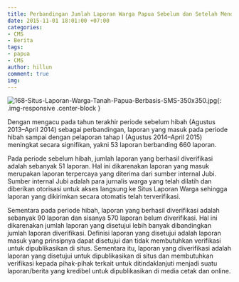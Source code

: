 ```yaml
---
title: Perbandingan Jumlah Laporan Warga Papua Sebelum dan Setelah Mendapatkan Hibah
date: 2015-11-01 18:01:00 +07:00
categories:
- CMS
- Berita
tags:
- papua
- CMS
author: hillun
comment: true
img: 
---
```


![168-Situs-Laporan-Warga-Tanah-Papua-Berbasis-SMS-350x350.jpg](/uploads/168-Situs-Laporan-Warga-Tanah-Papua-Berbasis-SMS-350x350.jpg){: .img-responsive .center-block }

Dengan mengacu pada tahun terakhir periode sebelum hibah (Agustus 2013–April 2014) sebagai perbandingan, laporan yang masuk pada periode hibah sampai dengan pelaporan tahap I (Agustus 2014–April 2015) meningkat secara signifikan, yakni 53 laporan berbanding 660 laporan.

Pada periode sebelum hibah, jumlah laporan yang berhasil diverifikasi adalah sebanyak 51 laporan. Hal ini dikarenakan laporan yang masuk merupakan laporan terpercaya yang diterima dari sumber internal Jubi. Sumber internal Jubi adalah para jurnalis warga yang telah dilatih dan diberikan otorisasi untuk akses langsung ke Situs Laporan Warga sehingga laporan yang dikirimkan secara otomatis telah terverifikasi.

Sementara pada periode hibah, laporan yang berhasil diverifikasi adalah sebanyak 90 laporan dan sisanya 570 laporan belum diverifikasi. Hal ini dikarenakan jumlah laporan yang disetujui lebih banyak dibandingkan jumlah laporan diverifikasi. Definisi laporan yang disetujui adalah laporan masuk yang prinsipnya dapat disetujui dan tidak membutuhkan verifikasi untuk dipublikasikan di situs. Sementara itu, laporan yang diverifikasi adalah laporan yang disetujui untuk dipublikasikan di situs dan membutuhkan verifikasi kepada pihak-pihak terkait untuk ditindaklanjuti menjadi suatu laporan/berita yang kredibel untuk dipublikasikan di media cetak dan online.
